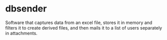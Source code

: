 # dbsender
Software that captures data from an excel file, stores it in memory and filters it to create derived files, and then mails it to a list of users separately in attachments.

